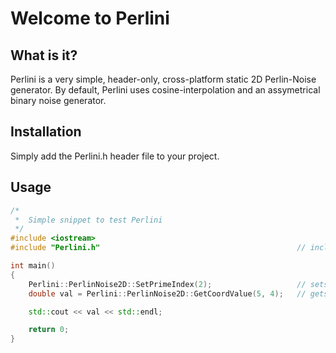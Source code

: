 # Welcome to Perlini
## What is it?
Perlini is a very simple, header-only, cross-platform static 2D Perlin-Noise generator.
By default, Perlini uses cosine-interpolation and an assymetrical binary noise generator.
## Installation
Simply add the Perlini.h header file to your project.
## Usage
```cpp
/*
 *  Simple snippet to test Perlini
 */
#include <iostream>
#include "Perlini.h"                                            // include the header file

int main()
{
    Perlini::PerlinNoise2D::SetPrimeIndex(2);                   // sets the index of the primes to use (optional, default is 0)
    double val = Perlini::PerlinNoise2D::GetCoordValue(5, 4);   // gets the value at a certain 2D coordinate

    std::cout << val << std::endl;

    return 0;
}
